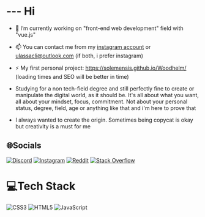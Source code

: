 # --- Hi
* 🔭 I’m currently working on "front-end web development" field with "vue.js"
* 📫 You can contact me from my [instagram account](https://www.instagram.com/ulassacli/) or ulassacli@outlook.com (if both, i prefer instagram)
* ⚡ My first personal project: https://solemensis.github.io/Woodhelm/ (loading times and SEO will be better in time)

* Studying for a non tech-field degree and still perfectly fine to create or manipulate the digital world, as it should be. It's all about what you want, all about your mindset, focus, commitment. Not about your personal status, degree, field, age or anything like that and i'm here to prove that
* I always wanted to create the origin. Sometimes being copycat is okay but creativity is a must for me



## 🌐Socials
[![Discord](https://img.shields.io/badge/Discord-%237289DA.svg?logo=discord&logoColor=white)](https://discord.com/channels/Solemensis#5575) [![Instagram](https://img.shields.io/badge/Instagram-%23E4405F.svg?logo=Instagram&logoColor=white)](https://instagram.com/ulassacli) [![Reddit](https://img.shields.io/badge/Reddit-%23FF4500.svg?logo=Reddit&logoColor=white)](https://reddit.com/user/Clarityb27) [![Stack Overflow](https://img.shields.io/badge/-Stackoverflow-FE7A16?logo=stack-overflow&logoColor=white)](https://stackoverflow.com/users/17817556) 

# 💻Tech Stack
![CSS3](https://img.shields.io/badge/css3-%231572B6.svg?style=for-the-badge&logo=css3&logoColor=white) ![HTML5](https://img.shields.io/badge/html5-%23E34F26.svg?style=for-the-badge&logo=html5&logoColor=white) ![JavaScript](https://img.shields.io/badge/javascript-%23323330.svg?style=for-the-badge&logo=javascript&logoColor=%23F7DF1E)


